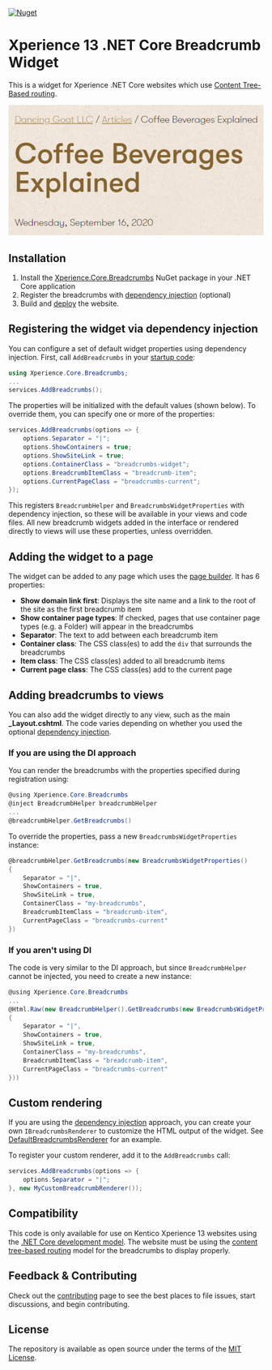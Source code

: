 [![Nuget](https://img.shields.io/nuget/v/Xperience.Core.Breadcrumbs)](https://www.nuget.org/packages/Xperience.Core.Breadcrumbs)

# Xperience 13 .NET Core Breadcrumb Widget

This is a widget for Xperience .NET Core websites which use [Content Tree-Based routing](https://docs.xperience.io/developing-websites/implementing-routing/content-tree-based-routing).

![screenshot](screenshot.png)

## Installation

1. Install the [Xperience.Core.Breadcrumbs](https://www.nuget.org/packages/Xperience.Core.Breadcrumbs) NuGet package in your .NET Core application
1. Register the breadcrumbs with [dependency injection](#registering-the-widget-via-dependency-injection) (optional)
1. Build and [deploy](https://docs.xperience.io/developing-websites/developing-xperience-applications-using-asp-net-core/deploying-and-hosting-asp-net-core-applications) the website.

## Registering the widget via dependency injection

You can configure a set of default widget properties using dependency injection. First, call `AddBreadcrumbs` in your [startup code](https://docs.xperience.io/developing-websites/developing-xperience-applications-using-asp-net-core/starting-with-asp-net-core-development#StartingwithASP.NETCoredevelopment-Configuringapplicationstartup):

```cs
using Xperience.Core.Breadcrumbs;
...
services.AddBreadcrumbs();
```

The properties will be initialized with the default values (shown below). To override them, you can specify one or more of the properties:

```cs
services.AddBreadcrumbs(options => {
    options.Separator = "|";
    options.ShowContainers = true;
    options.ShowSiteLink = true;
    options.ContainerClass = "breadcrumbs-widget";
    options.BreadcrumbItemClass = "breadcrumb-item";
    options.CurrentPageClass = "breadcrumbs-current";
});
```

This registers `BreadcrumbHelper` and `BreadcrumbsWidgetProperties` with dependency injection, so these will be available in your views and code files. All new breadcrumb widgets added in the interface or rendered directly to views will use these properties, unless overridden.


## Adding the widget to a page

The widget can be added to any page which uses the [page builder](https://docs.xperience.io/developing-websites/page-builder-development/creating-pages-with-editable-areas). It has 6 properties:

- **Show domain link first**: Displays the site name and a link to the root of the site as the first breadcrumb item
- **Show container page types**: If checked, pages that use container page types (e.g. a Folder) will appear in the breadcrumbs
- **Separator**: The text to add between each breadcrumb item
- **Container class**: The CSS class(es) to add the `div` that surrounds the breadcrumbs
- **Item class**: The CSS class(es) added to all breadcrumb items
- **Current page class**: The CSS class(es) add to the current page

## Adding breadcrumbs to views

You can also add the widget directly to any view, such as the main **_Layout.cshtml**. The code varies depending on whether you used the optional [dependency injection](#registering-the-widget-via-dependency-injection).

### If you are using the DI approach

You can render the breadcrumbs with the properties specified during registration using:

```cs
@using Xperience.Core.Breadcrumbs
@inject BreadcrumbHelper breadcrumbHelper
...
@breadcrumbHelper.GetBreadcrumbs()
```

To override the properties, pass a new `BreadcrumbsWidgetProperties` instance:

```cs
@breadcrumbHelper.GetBreadcrumbs(new BreadcrumbsWidgetProperties()
{
    Separator = "|",
    ShowContainers = true,
    ShowSiteLink = true,
    ContainerClass = "my-breadcrumbs",
    BreadcrumbItemClass = "breadcrumb-item",
    CurrentPageClass = "breadcrumbs-current"
})
```

### If you aren't using DI

The code is very similar to the DI approach, but since `BreadcrumbHelper` cannot be injected, you need to create a new instance:

```cs
@using Xperience.Core.Breadcrumbs
...
@Html.Raw(new BreadcrumbHelper().GetBreadcrumbs(new BreadcrumbsWidgetProperties()
{
    Separator = "|",
    ShowContainers = true,
    ShowSiteLink = true,
    ContainerClass = "my-breadcrumbs",
    BreadcrumbItemClass = "breadcrumb-item",
    CurrentPageClass = "breadcrumbs-current"
}))
```

## Custom rendering

If you are using the [dependency injection](#registering-the-widget-via-dependency-injection) approach, you can create your own `IBreadcrumbsRenderer` to customize the HTML output of the widget. See [DefaultBreadcrumbsRenderer](/Renderer/DefaultBreadcrumbsRenderer.cs) for an example.

To register your custom renderer, add it to the `AddBreadcrumbs` call:

```cs
services.AddBreadcrumbs(options => {
    options.Separator = "|";
}, new MyCustomBreadcrumbRenderer());
```

## Compatibility

This code is only available for use on Kentico Xperience 13 websites using the [.NET Core development model](https://docs.xperience.io/developing-websites/developing-xperience-applications-using-asp-net-core). The website must be using the [content tree-based routing](https://docs.xperience.io/developing-websites/implementing-routing/content-tree-based-routing) model for the breadcrumbs to display properly.

## Feedback & Contributing

Check out the [contributing](https://github.com/kentico-ericd/xperience-core-breadcrumbs/blob/master/CONTRIBUTING.md) page to see the best places to file issues, start discussions, and begin contributing.

## License

The repository is available as open source under the terms of the [MIT License](https://opensource.org/licenses/MIT).
